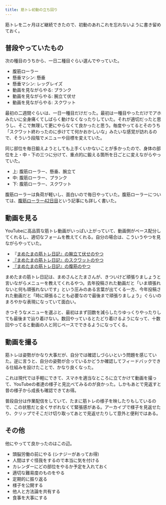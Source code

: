 ```yaml
---
title: 筋トレ初動の立ち回り
---
```

筋トレを二ヶ月ほど継続できたので、初動のあれこれを忘れないように書き留めておく。

普段やっていたもの
---------

次の種目のうちから、一日二種目ぐらい選んでやっていた。

*   腹筋ローラー
*   懸垂マシン: 懸垂
*   懸垂マシン: レッグレイズ
*   動画を見ながらやる: プランク
*   動画を見ながらやる: 腕立て伏せ
*   動画を見ながらやる: スクワット

最初の二週間ぐらいは、一日一種目だけだった。最初は一種目やっただけでアホみたいに全身痛くてしばらく動けなくなったりしていた。それが適切だったと思うし、そこで無理して更にやらなくて良かったと思う。毎度やってるとそのうち「スクワット終わったのに歩けてて何かおかしいな」みたいな感覚が訪れるので、そういう段階でメニューや目標を変えていた。

同じ部位を毎日鍛えようとしても上手くいかないことが多かったので、身体の部位を上・中・下の三つに分けて、重点的に鍛える箇所を日ごとに変えながらやっていた。

*   上: 腹筋ローラー、懸垂、腕立て
*   中: 腹筋ローラー、プランク
*   下: 腹筋ローラー、スクワット

腹筋ローラーは負荷が軽いし、面白いので毎日やっていた。腹筋ローラーについては、[腹筋ローラー42日目](https://r7kamura.com/articles/2022-06-30-abroller-day-42)という記事にも詳しく書いた。

動画を見る
-----

YouTubeに高品質な筋トレ動画がいっぱい上がっていて、動画側がペース配分してくれるし、適切なフォームを教えてくれる。自分の場合は、こういうやつを見ながらやっていた。

*   『[まめたまの筋トレ日記』の腕立て伏せのやつ](https://www.youtube.com/watch?v=AL6KJ4gPx0c)
*   [『まめたまの筋トレ日記』のスクワットのやつ](https://www.youtube.com/watch?v=LOuh44mpQRg)
*   [『まめたまの筋トレ日記』の腹筋のやつ](https://youtube.com/watch?v=0NE2Lo0omSA)

まめたまの筋トレ日記は、まめさんとたまさんが、きついけど頑張りましょうと言いながらメニューを教えてくれるやつ。去年投稿された動画だと「いま頑張れないと何も頑張れないです」という圧みのある言葉が出てくる一方、今年投稿された動画だと「時に頑張ることも必要なので最後まで頑張りましょう」ぐらいのまろやかな表現になっていて面白い。

きつそうなメニューを選ぶと、最初はまず回数を減らしたりゆっくりやったりしても最後まで辿り着けない。数回やっているとたどり着けるようになって、十数回やってると動画の人と同じペースでできるようになってくる。

動画を撮る
-----

筋トレは姿勢がかなり大事だが、自分では確認しづらいという問題を感じていた。逆に言うと、自分の姿勢が合っているかどうか確認してフィードバックできる仕組みを設けたことで、かなり良くなった。

これは現代では手軽にできて、スマホを適当なところに立てかけて動画を撮って、YouTubeの者達の様子と見比べてみるのが良かった。しかもあとで見返すと昔の様子から成長も確認できてお得。

普段自分は作業配信をしていて、たまに筋トレの様子を映したりもしているので、この状態だと全くサボれなくて緊張感がある。アーカイブで様子を見返せたり、クリップでそこだけ切り取ってあとで見返せたりして意外と便利ではある。

その他
---

他にやってて良かったのはこの辺。

*   頭脳労働の前にやる (シナジーがあってお得)
*   人間はすぐ怪我をするので本当に気を付ける
*   カレンダーにどの部位をやるか予定を入れておく
*   適切な難易度のものをやる
*   定期的に振り返る
*   様子を公開する
*   他人と方法論を共有する
*   食事を大事にする

